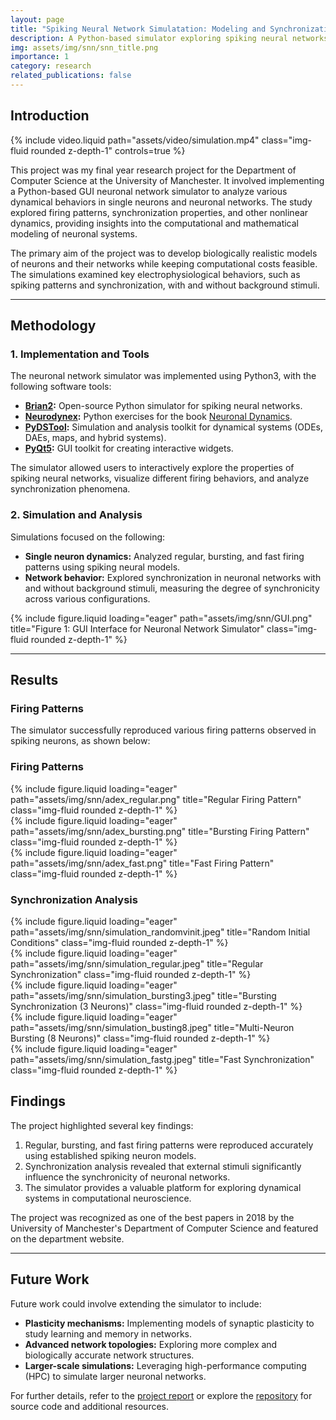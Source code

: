 ```yaml
---
layout: page
title: "Spiking Neural Network Simulatation: Modeling and Synchronization Analysis"
description: A Python-based simulator exploring spiking neural networks and synchronization properties in neuronal systems.
img: assets/img/snn/snn_title.png
importance: 1
category: research
related_publications: false
---
```


## Introduction

<div class="row">
    <div class="col-sm-8 mt-3 mt-md-0">
        {% include video.liquid path="assets/video/simulation.mp4" class="img-fluid rounded z-depth-1" controls=true %}
    </div>
</div>

This project was my final year research project for the Department of Computer Science at the University of Manchester. It involved implementing a Python-based GUI neuronal network simulator to analyze various dynamical behaviors in single neurons and neuronal networks. The study explored firing patterns, synchronization properties, and other nonlinear dynamics, providing insights into the computational and mathematical modeling of neuronal systems.

The primary aim of the project was to develop biologically realistic models of neurons and their networks while keeping computational costs feasible. The simulations examined key electrophysiological behaviors, such as spiking patterns and synchronization, with and without background stimuli.

---

## Methodology

### 1. Implementation and Tools

The neuronal network simulator was implemented using Python3, with the following software tools:

- **[Brian2](https://brian2.readthedocs.io/en/stable/):** Open-source Python simulator for spiking neural networks.
- **[Neurodynex](https://github.com/EPFL-LCN/neuronaldynamics-exercises):** Python exercises for the book [Neuronal Dynamics](https://neuronaldynamics.epfl.ch/index.html).
- **[PyDSTool](https://pypi.org/project/PyDSTool/):** Simulation and analysis toolkit for dynamical systems (ODEs, DAEs, maps, and hybrid systems).
- **[PyQt5](https://pypi.org/project/PyQt5/):** GUI toolkit for creating interactive widgets.

The simulator allowed users to interactively explore the properties of spiking neural networks, visualize different firing behaviors, and analyze synchronization phenomena.

### 2. Simulation and Analysis

Simulations focused on the following:

- **Single neuron dynamics:** Analyzed regular, bursting, and fast firing patterns using spiking neural models.
- **Network behavior:** Explored synchronization in neuronal networks with and without background stimuli, measuring the degree of synchronicity across various configurations.

<div class="row">
    <div class="col-sm-6 mt-3 mt-md-0">
        {% include figure.liquid loading="eager" path="assets/img/snn/GUI.png" title="Figure 1: GUI Interface for Neuronal Network Simulator" class="img-fluid rounded z-depth-1" %}
    </div>
</div>

---

## Results

### Firing Patterns

The simulator successfully reproduced various firing patterns observed in spiking neurons, as shown below:

### Firing Patterns

<div class="row">
    <div class="col-sm-4 mt-3 mt-md-0">
        {% include figure.liquid loading="eager" path="assets/img/snn/adex_regular.png" title="Regular Firing Pattern" class="img-fluid rounded z-depth-1" %}
    </div>
    <div class="col-sm-4 mt-3 mt-md-0">
        {% include figure.liquid loading="eager" path="assets/img/snn/adex_bursting.png" title="Bursting Firing Pattern" class="img-fluid rounded z-depth-1" %}
    </div>
    <div class="col-sm-4 mt-3 mt-md-0">
        {% include figure.liquid loading="eager" path="assets/img/snn/adex_fast.png" title="Fast Firing Pattern" class="img-fluid rounded z-depth-1" %}
    </div>
</div>

### Synchronization Analysis

<div class="row">
    <div class="col-sm-4 mt-3 mt-md-0">
        {% include figure.liquid loading="eager" path="assets/img/snn/simulation_randomvinit.jpeg" title="Random Initial Conditions" class="img-fluid rounded z-depth-1" %}
    </div>
    <div class="col-sm-4 mt-3 mt-md-0">
        {% include figure.liquid loading="eager" path="assets/img/snn/simulation_regular.jpeg" title="Regular Synchronization" class="img-fluid rounded z-depth-1" %}
    </div>
    <div class="col-sm-4 mt-3 mt-md-0">
        {% include figure.liquid loading="eager" path="assets/img/snn/simulation_bursting3.jpeg" title="Bursting Synchronization (3 Neurons)" class="img-fluid rounded z-depth-1" %}
    </div>
</div>

<div class="row">
    <div class="col-sm-6 mt-3 mt-md-0">
        {% include figure.liquid loading="eager" path="assets/img/snn/simulation_busting8.jpeg" title="Multi-Neuron Bursting (8 Neurons)" class="img-fluid rounded z-depth-1" %}
    </div>
    <div class="col-sm-6 mt-3 mt-md-0">
        {% include figure.liquid loading="eager" path="assets/img/snn/simulation_fastg.jpeg" title="Fast Synchronization" class="img-fluid rounded z-depth-1" %}
    </div>
</div>

## Findings

The project highlighted several key findings:

1. Regular, bursting, and fast firing patterns were reproduced accurately using established spiking neuron models.
2. Synchronization analysis revealed that external stimuli significantly influence the synchronicity of neuronal networks.
3. The simulator provides a valuable platform for exploring dynamical systems in computational neuroscience.

The project was recognized as one of the best papers in 2018 by the University of Manchester's Department of Computer Science and featured on the department website.

---

## Future Work

Future work could involve extending the simulator to include:

- **Plasticity mechanisms:** Implementing models of synaptic plasticity to study learning and memory in networks.
- **Advanced network topologies:** Exploring more complex and biologically accurate network structures.
- **Larger-scale simulations:** Leveraging high-performance computing (HPC) to simulate larger neuronal networks.

For further details, refer to the [project report](/assets/pdf/models-of-neurons-and-neuronal-network.pdf) or explore the [repository](https://github.com/wonkwonlee/neurons-and-neuronal-networks) for source code and additional resources.